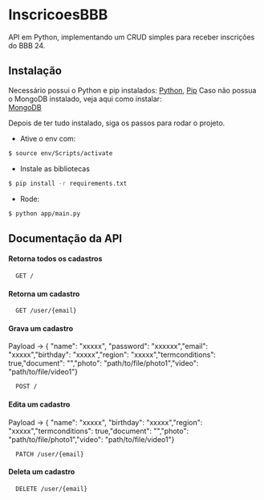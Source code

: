 # InscricoesBBB
API em Python, implementando um CRUD simples para receber inscrições do BBB 24.


## Instalação

Necessário possui o Python e pip instalados: 
[Python](https://www.python.org/downloads/), [Pip](https://pip.pypa.io/en/stable/cli/pip_install/)
Caso não possua o MongoDB instalado, veja aqui como instalar:  
[MongoDB](https://www.mongodb.com/docs/manual/installation/)

Depois de ter tudo instalado, siga os passos para rodar o projeto.

- Ative o env com:
```bash
$ source env/Scripts/activate
```
- Instale as bibliotecas
```bash
$ pip install -r requirements.txt
```

- Rode:
```bash
$ python app/main.py
```

## Documentação da API

#### Retorna todos os cadastros

```http
  GET /
```

#### Retorna um cadastro

```http
  GET /user/{email}
```

#### Grava um cadastro

Payload -> { "name": "xxxxx", "password": "xxxxxx","email": "xxxxx","birthday": "xxxxx","region": "xxxxx","termconditions": true,"document": "","photo": "path/to/file/photo1","video": "path/to/file/video1"}

```http
  POST /
```

#### Edita um cadastro

Payload -> { "name": "xxxxx", "birthday": "xxxxx","region": "xxxxx","termconditions": true,"document": "","photo": "path/to/file/photo1","video": "path/to/file/video1"}

```http
  PATCH /user/{email}
```

#### Deleta um cadastro

```http
  DELETE /user/{email}
```